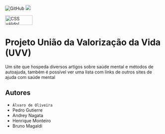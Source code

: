 <img alt="GitHub" src="https://img.shields.io/github/license/Alvaro-Siqueira-Silva/2emia-projeto">
<img src="/w3c-validation/:parser?preset=HTML%2C%20SVG%201.1%2C%20MathML%203.0&targetUrl=https%3A%2F%2Fvalidator.nu%2F">  

<p>
<a href="http://jigsaw.w3.org/css-validator/check/referer">
    <img style="border:0;width:88px;height:31px"
        src="http://jigsaw.w3.org/css-validator/images/vcss-blue"
        alt="CSS válido!" />
    </a>
</p>

# Projeto União da Valorização da Vida (UVV)
Um site que hospeda diversos artigos sobre saúde mental e métodos de autoajuda, também é possível ver uma lista com links de outros sites de ajuda com saúde mental 
## Autores
- ` Álvaro de Oliveira `
- Pedro Gutierre
- Andrey Nagata
- Henrique Monteiro
- Bruno Magaldi
